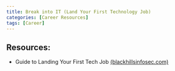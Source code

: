 ```yaml
---
title: Break into IT (Land Your First Technology Job) 
categories: [Career Resources]
tags: [Career]
---
```


## Resources:

- Guide to Landing Your First Tech Job [(blackhillsinfosec.com)](https://www.blackhillsinfosec.com/shenetworks-guide-to-landing-your-first-tech-job/)

